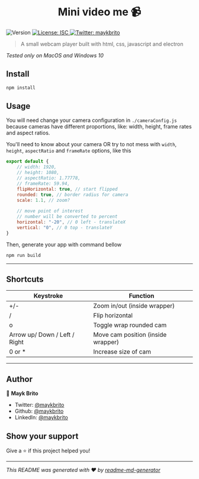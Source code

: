<h1 align="center">Mini video me 📹</h1>
<p>
  <img alt="Version" src="https://img.shields.io/badge/version-1.0.0-blue.svg?cacheSeconds=2592000" />
  <a href="#" target="_blank">
    <img alt="License: ISC" src="https://img.shields.io/badge/License-ISC-yellow.svg" />
  </a>
  <a href="https://twitter.com/maykbrito" target="_blank">
    <img alt="Twitter: maykbrito" src="https://img.shields.io/twitter/follow/maykbrito.svg?style=social" />
  </a>
</p>

> A small webcam player built with html, css, javascript and electron

*Tested only on MacOS and Windows 10*


## Install

```sh
npm install
```

## Usage

You will need change your camera configuration in `./cameraConfig.js` because cameras have different proportions, like: width, height, frame rates and aspect ratios.

You'll need to know about your camera OR try to not mess with `width`, `height`, `aspectRatio` and `frameRate` options, like this

```js
export default {
    // width: 1920,
    // height: 1080,
    // aspectRatio: 1.77778,
    // frameRate: 59.94,
    flipHorizontal: true, // start flipped
    rounded: true, // border radius for camera
    scale: 1.1, // zoom?
    
    // move point of interest
    // number will be converted to percent
    horizontal: "-20", // 0 left - translateX
    vertical: "0", // 0 top - translateY
}
```

Then, generate your app with command bellow

```sh
npm run build
```

---
## Shortcuts

<table>
  <thead>
    <tr>
      <th>Keystroke</th>
      <th>Function</th>
    </tr>
  </thead>
  <tbody>
    <tr>
      <td>+/-</td>
      <td>Zoom in/out (inside wrapper)</td>
    </tr>
    <tr>
      <td>/</td>
      <td>Flip horizontal</td>
    </tr>
    <tr>
      <td>o</td>
      <td>Toggle wrap rounded cam</td>
    </tr>
    <tr>
      <td>Arrow up/ Down / Left / Right</td>
      <td>Move cam position (inside wrapper)</td>
    </tr>
    <tr>
      <td>0 or *</td>
      <td>Increase size of cam</td>
    </tr>
  </tbody>
</table>

---

## Author

👤 **Mayk Brito**

* Twitter: [@maykbrito](https://twitter.com/maykbrito)
* Github: [@maykbrito](https://github.com/maykbrito)
* LinkedIn: [@maykbrito](https://linkedin.com/in/maykbrito)

## Show your support

Give a ⭐️ if this project helped you!

***
_This README was generated with ❤️ by [readme-md-generator](https://github.com/kefranabg/readme-md-generator)_
